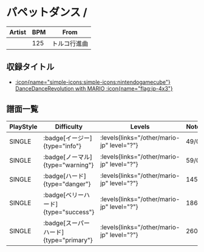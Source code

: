 # パペットダンス / 

|Artist|BPM|From|
|------|---|----|
||125|トルコ行進曲|

## 収録タイトル

- [:icon{name="simple-icons:simple-icons:nintendogamecube"} DanceDanceRevolution with MARIO :icon{name="flag:jp-4x3"}](/other/mario-jp)

## 譜面一覧

|PlayStyle|Difficulty|Levels|Notes|Movie|
|---------|----------|------|-----|-----|
|SINGLE| :badge[イージー]{type="info"}| :levels{links="/other/mario-jp" level="?"}|49/0||
|SINGLE| :badge[ノーマル]{type="warning"}| :levels{links="/other/mario-jp" level="?"}|59/0||
|SINGLE| :badge[ハード]{type="danger"}| :levels{links="/other/mario-jp" level="?"}|145/0||
|SINGLE| :badge[ベリーハード]{type="success"}| :levels{links="/other/mario-jp" level="?"}|186/0||
|SINGLE| :badge[スーパーハード]{type="primary"}| :levels{links="/other/mario-jp" level="?"}|260/0||
